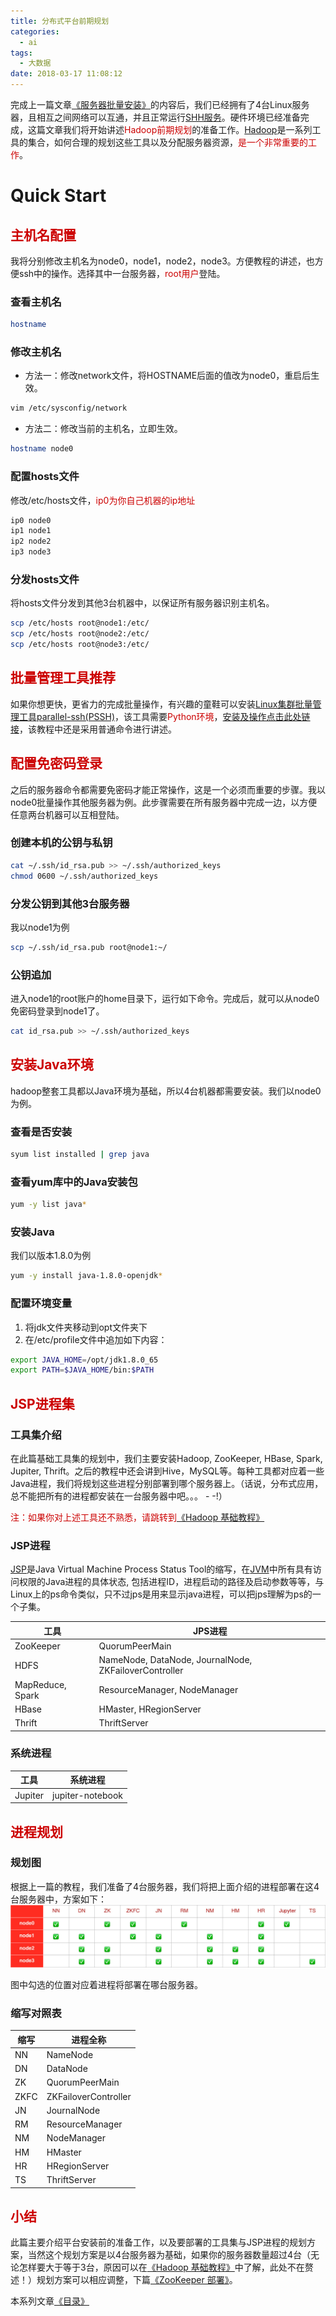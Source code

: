 ```yaml
---
title: 分布式平台前期规划
categories:
  - ai
tags:
  - 大数据
date: 2018-03-17 11:08:12
---
```

完成上一篇文章[《服务器批量安装》](/ai/hadoop-servers/)的内容后，我们已经拥有了4台Linux服务器，且相互之间网络可以互通，并且正常运行[SHH服务](https://baike.baidu.com/item/ssh/10407?fr=aladdin)。硬件环境已经准备完成，这篇文章我们将开始讲述<font color=#c00>Hadoop前期规划</font>的准备工作。[Hadoop](https://baike.baidu.com/item/Hadoop/3526507?fr=aladdin)是一系列工具的集合，如何合理的规划这些工具以及分配服务器资源，<font color=#c00>是一个非常重要的工作</font>。

# Quick Start

## <font color=#c00>主机名配置</font>

我将分别修改主机名为node0，node1，node2，node3。方便教程的讲述，也方便ssh中的操作。选择其中一台服务器，<font color=#c00>root用户</font>登陆。

<!--more-->

### 查看主机名

``` bash
hostname
```

### 修改主机名

- 方法一：修改network文件，将HOSTNAME后面的值改为node0，重启后生效。


``` bash
vim /etc/sysconfig/network
```

- 方法二：修改当前的主机名，立即生效。


``` bash
hostname node0
```

### 配置hosts文件

修改/etc/hosts文件，<font color=#c00>ip0为你自己机器的ip地址</font>

``` bash
ip0 node0
ip1 node1
ip2 node2
ip3 node3 
```

### 分发hosts文件

将hosts文件分发到其他3台机器中，以保证所有服务器识别主机名。

``` bash
scp /etc/hosts root@node1:/etc/
scp /etc/hosts root@node2:/etc/
scp /etc/hosts root@node3:/etc/
```

## <font color=#c00>批量管理工具推荐</font>

如果你想更快，更省力的完成批量操作，有兴趣的童鞋可以安装[Linux集群批量管理工具parallel-ssh(PSSH)](http://www.theether.org/pssh/)，该工具需要<font color=#c00>Python环境</font>，[安装及操作点击此处链接](http://man.linuxde.net/pssh)，该教程中还是采用普通命令进行讲述。

## <font color=#c00>配置免密码登录</font>

之后的服务器命令都需要免密码才能正常操作，这是一个必须而重要的步骤。我以node0批量操作其他服务器为例。此步骤需要在所有服务器中完成一边，以方便任意两台机器可以互相登陆。

### 创建本机的公钥与私钥

``` bash
cat ~/.ssh/id_rsa.pub >> ~/.ssh/authorized_keys
chmod 0600 ~/.ssh/authorized_keys
```

### 分发公钥到其他3台服务器

我以node1为例

``` bash
scp ~/.ssh/id_rsa.pub root@node1:~/
```

### 公钥追加

进入node1的root账户的home目录下，运行如下命令。完成后，就可以从node0免密码登录到node1了。

``` bash
cat id_rsa.pub >> ~/.ssh/authorized_keys
```

## <font color=#c00>安装Java环境</font>

hadoop整套工具都以Java环境为基础，所以4台机器都需要安装。我们以node0为例。

### 查看是否安装

``` bash
syum list installed | grep java
```

### 查看yum库中的Java安装包

``` bash
yum -y list java*
```

### 安装Java

我们以版本1.8.0为例

``` bash
yum -y install java-1.8.0-openjdk*
```

### 配置环境变量

1. 将jdk文件夹移动到opt文件夹下
2. 在/etc/profile文件中追加如下内容：

``` bash
export JAVA_HOME=/opt/jdk1.8.0_65
export PATH=$JAVA_HOME/bin:$PATH
```

## <font color=#c00>JSP进程集</font>

### 工具集介绍

在此篇基础工具集的规划中，我们主要安装Hadoop, ZooKeeper, HBase, Spark, Jupiter, Thrift。之后的教程中还会讲到Hive，MySQL等。每种工具都对应着一些Java进程，我们将规划这些进程分别部署到哪个服务器上。（话说，分布式应用，总不能把所有的进程都安装在一台服务器中吧。。。 - -!）

<font color=#c00>注：如果你对上述工具还不熟悉，请跳转到[《Hadoop 基础教程》](/ai/hadoop-tutorial/)</font>

### JSP进程

[JSP](https://www.cnblogs.com/wzyxidian/p/5314148.html)是Java Virtual Machine Process Status Tool的缩写，在[JVM](https://baike.baidu.com/item/JVM/2902369?fr=aladdin)中所有具有访问权限的Java进程的具体状态, 包括进程ID，进程启动的路径及启动参数等等，与Linux上的ps命令类似，只不过jps是用来显示java进程，可以把jps理解为ps的一个子集。

| 工具             | JPS进程                              |
| ---------------- | ------------------------------------ |
| ZooKeeper        | QuorumPeerMain |
| HDFS             | NameNode, DataNode, JournalNode, ZKFailoverController      |
| MapReduce, Spark | ResourceManager, NodeManager         |
| HBase            | HMaster,  HRegionServer              |
| Thrift           | ThriftServer                         |

### 系统进程

| 工具 | 系统进程 |
| ---- | -------- |
| Jupiter     | jupiter-notebook |

## <font color=#c00>进程规划</font>

### 规划图

根据上一篇的教程，我们准备了4台服务器，我们将把上面介绍的进程部署在这4台服务器中，方案如下：
![planning](/images/post/ai/hdp12.jpg)

图中勾选的位置对应着进程将部署在哪台服务器。

### 缩写对照表


| 缩写 | 进程全称             |
| ---- | -------------------- |
| NN   | NameNode             |
| DN   | DataNode             |
| ZK   | QuorumPeerMain       |
| ZKFC | ZKFailoverController |
| JN   | JournalNode          |
| RM   | ResourceManager      |
| NM   | NodeManager          |
| HM   | HMaster              |
| HR   | HRegionServer        |
| TS   | ThriftServer         |

## <font color=#c00>小结</font>

此篇主要介绍平台安装前的准备工作，以及要部署的工具集与JSP进程的规划方案，当然这个规划方案是以4台服务器为基础，如果你的服务器数量超过4台（无论怎样要大于等于3台，原因可以在[《Hadoop 基础教程》](/ai/hadoop-tutorial/)中了解，此处不在赘述！）规划方案可以相应调整，下篇[《ZooKeeper 部署》](/ai/hadoop-zkp/)。

本系列文章[《目录》](/ai/hadoop-start/)